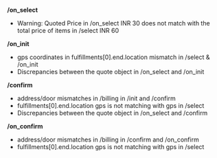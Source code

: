 **/on_select**
- Warning: Quoted Price in /on_select INR 30 does not match with the total price of items in /select INR 60

**/on_init**
- gps coordinates in fulfillments[0].end.location mismatch in /select & /on_init
- Discrepancies between the quote object in /on_select and /on_init

**/confirm**
- address/door mismatches in /billing in /init and /confirm
- fulfillments[0].end.location gps is not matching with gps in /select
- Discrepancies between the quote object in /on_select and /confirm

**/on_confirm**
- address/door mismatches in /billing in /confirm and /on_confirm
- fulfillments[0].end.location gps is not matching with gps in /select

